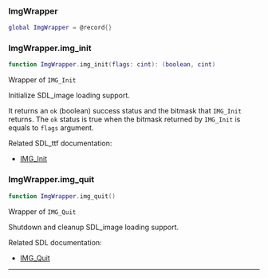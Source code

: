 ### ImgWrapper

```lua
global ImgWrapper = @record{}
```



### ImgWrapper.img_init

```lua
function ImgWrapper.img_init(flags: cint): (boolean, cint)
```

Wrapper of `IMG_Init`

Initialize SDL_image loading support.

It returns an `ok` (boolean) success status and the bitmask that `IMG_Init` returns.
The `ok` status is true when the bitmask returned by `IMG_Init` is equals to `flags` argument.

Related SDL_ttf documentation:
* [IMG_Init](https://www.libsdl.org/projects/SDL_image/docs/SDL_image_8.html)

### ImgWrapper.img_quit

```lua
function ImgWrapper.img_quit()
```

Wrapper of `IMG_Quit`

Shutdown and cleanup SDL_image loading support.

Related SDL documentation:
* [IMG_Quit](https://www.libsdl.org/projects/SDL_image/docs/SDL_image_9.html)

---
